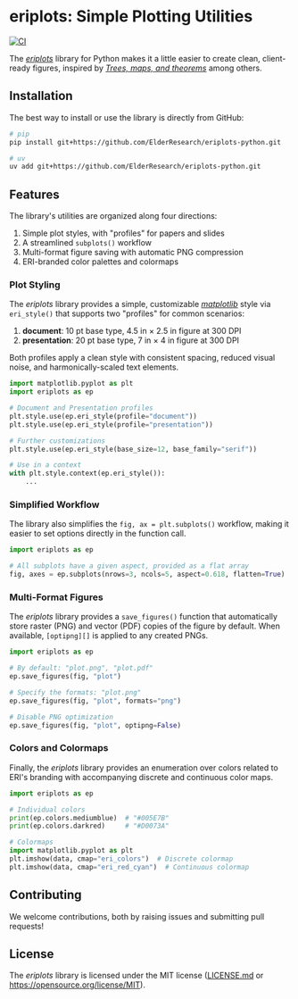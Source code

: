 # eriplots: Simple Plotting Utilities

[![CI](https://github.com/ElderResearch/eriplots-python/actions/workflows/ci.yml/badge.svg)](https://github.com/ElderResearch/eriplots-python/actions/workflows/ci.yml)

The *[eriplots][]* library for Python makes it a little easier to
create clean, client-ready figures, inspired by *[Trees, maps,
and theorems][tmth]* among others.

[eriplots]: https://github.com/ElderResearch/eriplots-python
[tmth]: https://www.principiae.be/X0100.php

## Installation

The best way to install or use the library is directly from GitHub:

```bash
# pip
pip install git+https://github.com/ElderResearch/eriplots-python.git

# uv
uv add git+https://github.com/ElderResearch/eriplots-python.git
```

## Features

The library's utilities are organized along four directions:

1. Simple plot styles, with "profiles" for papers and slides
2. A streamlined `subplots()` workflow
3. Multi-format figure saving with automatic PNG compression
4. ERI-branded color palettes and colormaps

### Plot Styling

The _eriplots_ library provides a simple, customizable
*[matplotlib][]* style via `eri_style()` that supports two
"profiles" for common scenarios:

1. **document**: 10 pt base type, 4.5 in × 2.5 in figure at 300 DPI
2. **presentation**: 20 pt base type, 7 in × 4 in figure at 300 DPI

Both profiles apply a clean style with consistent spacing,
reduced visual noise, and harmonically-scaled text elements.

```python
import matplotlib.pyplot as plt
import eriplots as ep

# Document and Presentation profiles
plt.style.use(ep.eri_style(profile="document"))
plt.style.use(ep.eri_style(profile="presentation"))

# Further customizations
plt.style.use(ep.eri_style(base_size=12, base_family="serif"))

# Use in a context
with plt.style.context(ep.eri_style()):
    ...
```

[matplotlib]: https://matplotlib.org/

### Simplified Workflow

The library also simplifies the `fig, ax = plt.subplots()`
workflow, making it easier to set options directly in the
function call.

```python
import eriplots as ep

# All subplots have a given aspect, provided as a flat array
fig, axes = ep.subplots(nrows=3, ncols=5, aspect=0.618, flatten=True)
```

### Multi-Format Figures

The _eriplots_ library provides a `save_figures()` function that
automatically store raster (PNG) and vector (PDF) copies of the
figure by default. When available, `[optipng][]` is applied to
any created PNGs.

```python
import eriplots as ep

# By default: "plot.png", "plot.pdf"
ep.save_figures(fig, "plot")

# Specify the formats: "plot.png"
ep.save_figures(fig, "plot", formats="png")

# Disable PNG optimization
ep.save_figures(fig, "plot", optipng=False)
```

[optipng]: https://optipng.sourceforge.net/

### Colors and Colormaps

Finally, the _eriplots_ library provides an enumeration over
colors related to ERI's branding with accompanying discrete and
continuous color maps.

```python
import eriplots as ep

# Individual colors
print(ep.colors.mediumblue)  # "#005E7B"
print(ep.colors.darkred)     # "#D0073A"

# Colormaps
import matplotlib.pyplot as plt
plt.imshow(data, cmap="eri_colors")  # Discrete colormap
plt.imshow(data, cmap="eri_red_cyan")  # Continuous colormap
```
## Contributing

We welcome contributions, both by raising issues and submitting
pull requests!

## License

The _eriplots_ library is licensed under the MIT license
([LICENSE.md](./LICENSE.md) or
<https://opensource.org/license/MIT>).
